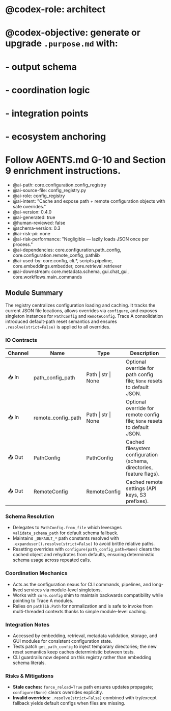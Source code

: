 # @codex-role: architect
# @codex-objective: generate or upgrade `.purpose.md` with:
# - output schema
# - coordination logic
# - integration points
# - ecosystem anchoring
# Follow AGENTS.md G-10 and Section 9 enrichment instructions.
- @ai-path: core.configuration.config_registry
- @ai-source-file: config_registry.py
- @ai-role: config_registry
- @ai-intent: "Cache and expose path + remote configuration objects with safe overrides."
- @ai-version: 0.4.0
- @ai-generated: true
- @human-reviewed: false
- @schema-version: 0.3
- @ai-risk-pii: none
- @ai-risk-performance: "Negligible — lazily loads JSON once per process."
- @ai-dependencies: core.configuration.path_config, core.configuration.remote_config, pathlib
- @ai-used-by: core.config, cli.*, scripts.pipeline, core.embeddings.embedder, core.retrieval.retriever
- @ai-downstream: core.metadata.schema, gui.chat_gui, core.workflows.main_commands

## Module Summary
The registry centralizes configuration loading and caching. It tracks the current JSON file locations, allows overrides via `configure`, and exposes singleton instances for `PathConfig` and `RemoteConfig`. Trace A consolidation introduced default-path reset semantics and ensures `.resolve(strict=False)` is applied to all overrides.

### IO Contracts
| Channel | Name | Type | Description |
| --- | --- | --- | --- |
| 📥 In | path_config_path | Path \| str \| None | Optional override for path config file; `None` resets to default JSON. |
| 📥 In | remote_config_path | Path \| str \| None | Optional override for remote config file; `None` resets to default JSON. |
| 📤 Out | PathConfig | PathConfig | Cached filesystem configuration (schema, directories, feature flags). |
| 📤 Out | RemoteConfig | RemoteConfig | Cached remote settings (API keys, S3 prefixes). |

### Schema Resolution
- Delegates to `PathConfig.from_file` which leverages `validate_schema_path` for default schema fallback.
- Maintains `_DEFAULT_*` path constants resolved with `.expanduser().resolve(strict=False)` to avoid brittle relative paths.
- Resetting overrides with `configure(path_config_path=None)` clears the cached object and rehydrates from defaults, ensuring deterministic schema usage across repeated calls.

### Coordination Mechanics
- Acts as the configuration nexus for CLI commands, pipelines, and long-lived services via module-level singletons.
- Works with `core.config` shim to maintain backwards compatibility while pointing to Trace A modules.
- Relies on `pathlib.Path` for normalization and is safe to invoke from multi-threaded contexts thanks to simple module-level caching.

### Integration Notes
- Accessed by embedding, retrieval, metadata validation, storage, and GUI modules for consistent configuration state.
- Tests patch `get_path_config` to inject temporary directories; the new reset semantics keep caches deterministic between tests.
- CLI guardrails now depend on this registry rather than embedding schema literals.

### Risks & Mitigations
- **Stale caches:** `force_reload=True` path ensures updates propagate; `configure(None)` clears overrides explicitly.
- **Invalid overrides:** `.resolve(strict=False)` combined with try/except fallback yields default configs when files are missing.
